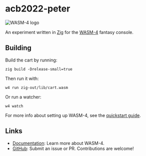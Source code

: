 # acb2022-peter

![WASM-4 logo](https://wasm4.org/img/logo.png)

An experiment written in [Zig](https://ziglang.org/) for the [WASM-4](https://wasm4.org) fantasy console.

## Building

Build the cart by running:

```shell
zig build -Drelease-small=true
```

Then run it with:

```shell
w4 run zig-out/lib/cart.wasm
```

Or run a watcher:

```shell
w4 watch
```

For more info about setting up WASM-4, see the [quickstart guide](https://wasm4.org/docs/getting-started/setup?code-lang=zig#quickstart).

## Links

- [Documentation](https://wasm4.org/docs): Learn more about WASM-4.
- [GitHub](https://github.com/aduros/wasm4): Submit an issue or PR. Contributions are welcome!
